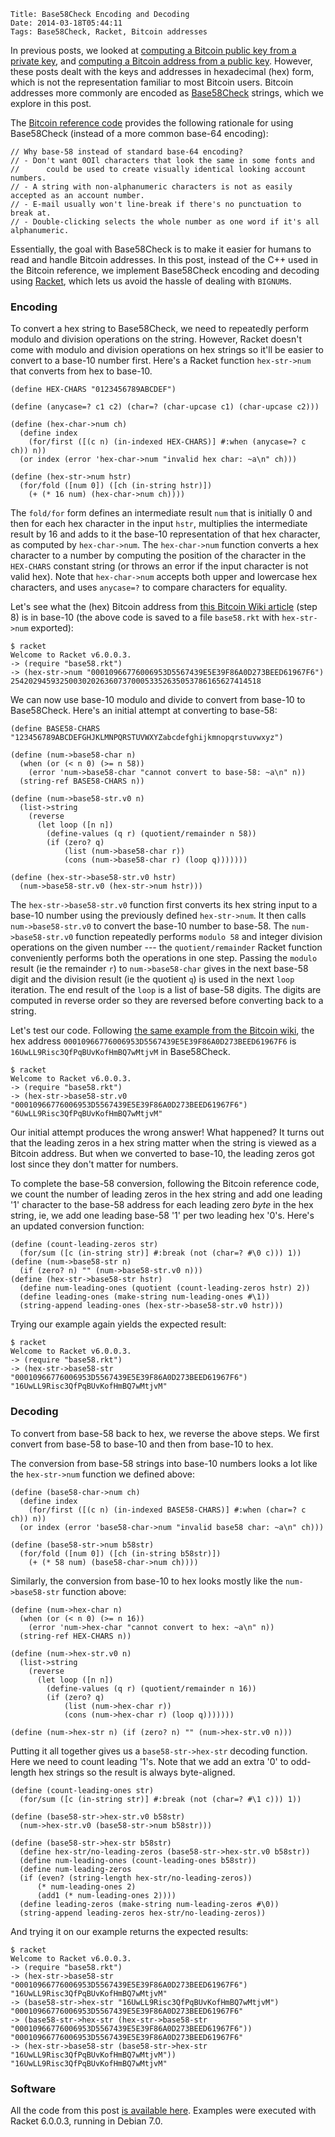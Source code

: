     Title: Base58Check Encoding and Decoding
    Date: 2014-03-18T05:44:11
    Tags: Base58Check, Racket, Bitcoin addresses

In previous posts, we looked at
[computing a Bitcoin public key from a private key][LiT:pubfrompriv],
and [computing a Bitcoin address from a public key][LiT:ffi]. However,
these posts dealt with the keys and addresses in hexadecimal (hex)
form, which is not the representation familiar to most Bitcoin
users. Bitcoin addresses more commonly are encoded as
[Base58Check][bwiki:b58] strings, which we explore in this post.

[LiT:pubfrompriv]: http://www.lostintransaction.com/blog/2014/03/14/deriving-a-bitcoin-public-key-from-a-private-key/ "Deriving a Bitcoin Public Key From a Private Key"
[LiT:ffi]: http://www.lostintransaction.com/blog/2014/03/15/adding-openssl-bindings-to-racket-via-its-ffi/ "Adding OpenSSL bindings to Racket via its FFI"
[bwiki:b58]: https://en.bitcoin.it/wiki/Base58Check_encoding "Base58Check encoding"

<!-- more -->

The [Bitcoin reference code][bitcoinsrc] provides the following
rationale for using Base58Check (instead of a more common base-64
encoding):

    // Why base-58 instead of standard base-64 encoding?
    // - Don't want 0OIl characters that look the same in some fonts and
    //      could be used to create visually identical looking account numbers.
    // - A string with non-alphanumeric characters is not as easily accepted as an account number.
    // - E-mail usually won't line-break if there's no punctuation to break at.
    // - Double-clicking selects the whole number as one word if it's all alphanumeric.

[bitcoinsrc]: https://github.com/bitcoin/bitcoin/blob/f76c122e2eac8ef66f69d142231bd33c88a24c50/src/base58.h#L7-L12 "src/base58.h"

Essentially, the goal with Base58Check is to make it easier for humans
to read and handle Bitcoin addresses. In this post, instead of the C++
used in the Bitcoin reference, we implement Base58Check encoding and
decoding using [Racket](http://racket-lang.org), which lets us avoid
the hassle of dealing with `BIGNUM`s.

### Encoding ###

To convert a hex string to Base58Check, we need to repeatedly perform
modulo and division operations on the string. However, Racket doesn't
come with modulo and division operations on hex strings so it'll be
easier to convert to a base-10 number first. Here's a Racket function
`hex-str->num` that converts from hex to base-10.

```racket
(define HEX-CHARS "0123456789ABCDEF")

(define (anycase=? c1 c2) (char=? (char-upcase c1) (char-upcase c2)))

(define (hex-char->num ch)
  (define index 
    (for/first ([(c n) (in-indexed HEX-CHARS)] #:when (anycase=? c ch)) n))
  (or index (error 'hex-char->num "invalid hex char: ~a\n" ch)))
	  
(define (hex-str->num hstr)
  (for/fold ([num 0]) ([ch (in-string hstr)]) 
    (+ (* 16 num) (hex-char->num ch))))
```

The `fold/for` form defines an intermediate result `num` that is
initially 0 and then for each hex character in the input `hstr`,
multiplies the intermediate result by 16 and adds to it the base-10
representation of that hex character, as computed by
`hex-char->num`. The `hex-char->num` function converts a hex character
to a number by computing the position of the character in the
`HEX-CHARS` constant string (or throws an error if the input character
is not valid hex). Note that `hex-char->num` accepts both upper and
lowercase hex characters, and uses `anycase=?` to compare characters
for equality.

Let's see what the (hex) Bitcoin address from
[this Bitcoin Wiki article][bwiki:addr] (step 8) is in base-10 (the
above code is saved to a file `base58.rkt` with `hex-str->num`
exported):

[bwiki:addr]: https://en.bitcoin.it/wiki/Technical_background_of_version_1_Bitcoin_addresses "Technical background of version 1 Bitcoin addresses"

    $ racket
    Welcome to Racket v6.0.0.3.
    -> (require "base58.rkt")
    -> (hex-str->num "00010966776006953D5567439E5E39F86A0D273BEED61967F6")
    25420294593250030202636073700053352635053786165627414518

We can now use base-10 modulo and divide to convert from base-10 to
Base58Check. Here's an initial attempt at converting to base-58:

```racket
(define BASE58-CHARS "123456789ABCDEFGHJKLMNPQRSTUVWXYZabcdefghijkmnopqrstuvwxyz")

(define (num->base58-char n)
  (when (or (< n 0) (>= n 58))
    (error 'num->base58-char "cannot convert to base-58: ~a\n" n))
  (string-ref BASE58-CHARS n))
  
(define (num->base58-str.v0 n)
  (list->string
    (reverse
      (let loop ([n n])
        (define-values (q r) (quotient/remainder n 58))
        (if (zero? q)
            (list (num->base58-char r))
            (cons (num->base58-char r) (loop q)))))))

(define (hex-str->base58-str.v0 hstr) 
  (num->base58-str.v0 (hex-str->num hstr)))
```

The `hex-str->base58-str.v0` function first converts its hex string
input to a base-10 number using the previously defined
`hex-str->num`. It then calls `num->base58-str.v0` to convert the
base-10 number to base-58. The `num->base58-str.v0` function
repeatedly performs `modulo 58` and integer division operations on the
given number --- the `quotient/remainder` Racket function conveniently
performs both the operations in one step. Passing the `modulo` result
(ie the remainder `r`) to `num->base58-char` gives in the next base-58
digit and the division result (ie the quotient `q`) is used in the
next `loop` iteration. The end result of the `loop` is a list of
base-58 digits. The digits are computed in reverse order so they are
reversed before converting back to a string.

Let's test our code. Following
[the same example from the Bitcoin wiki][bwiki:addr], the hex address
`00010966776006953D5567439E5E39F86A0D273BEED61967F6` is
`16UwLL9Risc3QfPqBUvKofHmBQ7wMtjvM` in Base58Check.

    $ racket
	Welcome to Racket v6.0.0.3.
	-> (require "base58.rkt")
	-> (hex-str->base58-str.v0 "00010966776006953D5567439E5E39F86A0D273BEED61967F6")
	"6UwLL9Risc3QfPqBUvKofHmBQ7wMtjvM"

Our initial attempt produces the wrong answer! What happened? It turns
out that the leading zeros in a hex string matter when the string is
viewed as a Bitcoin address. But when we converted to base-10, the
leading zeros got lost since they don't matter for numbers.

To complete the base-58 conversion, following the Bitcoin reference
code, we count the number of leading zeros in the hex string and add
one leading '1' character to the base-58 address for each leading zero
*byte* in the hex string, ie, we add one leading base-58 '1' per two
leading hex '0's. Here's an updated conversion function:

```racket
(define (count-leading-zeros str)
  (for/sum ([c (in-string str)] #:break (not (char=? #\0 c))) 1))
(define (num->base58-str n) 
  (if (zero? n) "" (num->base58-str.v0 n)))
(define (hex-str->base58-str hstr)
  (define num-leading-ones (quotient (count-leading-zeros hstr) 2))
  (define leading-ones (make-string num-leading-ones #\1))
  (string-append leading-ones (hex-str->base58-str.v0 hstr)))
```

Trying our example again yields the expected result:

    $ racket
	Welcome to Racket v6.0.0.3.
	-> (require "base58.rkt")
	-> (hex-str->base58-str "00010966776006953D5567439E5E39F86A0D273BEED61967F6")
	"16UwLL9Risc3QfPqBUvKofHmBQ7wMtjvM"

### Decoding ###

To convert from base-58 back to hex, we reverse the above steps. We
first convert from base-58 to base-10 and then from base-10 to hex.

The conversion from base-58 strings into base-10 numbers looks a lot
like the `hex-str->num` function we defined above:

```racket
(define (base58-char->num ch)
  (define index
    (for/first ([(c n) (in-indexed BASE58-CHARS)] #:when (char=? c ch)) n))
  (or index (error 'base58-char->num "invalid base58 char: ~a\n" ch)))

(define (base58-str->num b58str)
  (for/fold ([num 0]) ([ch (in-string b58str)])
    (+ (* 58 num) (base58-char->num ch))))
```

Similarly, the conversion from base-10 to hex looks mostly like the
`num->base58-str` function above:

```racket
(define (num->hex-char n)
  (when (or (< n 0) (>= n 16))
    (error 'num->hex-char "cannot convert to hex: ~a\n" n))
  (string-ref HEX-CHARS n))

(define (num->hex-str.v0 n)
  (list->string
    (reverse
      (let loop ([n n])
        (define-values (q r) (quotient/remainder n 16))
        (if (zero? q)
            (list (num->hex-char r))
            (cons (num->hex-char r) (loop q)))))))
			
(define (num->hex-str n) (if (zero? n) "" (num->hex-str.v0 n)))
```

Putting it all together gives us a `base58-str->hex-str` decoding
function. Here we need to count leading '1's. Note that we add an
extra '0' to odd-length hex strings so the result is always
byte-aligned.

```racket
(define (count-leading-ones str)
  (for/sum ([c (in-string str)] #:break (not (char=? #\1 c))) 1))
  
(define (base58-str->hex-str.v0 b58str)
  (num->hex-str.v0 (base58-str->num b58str)))

(define (base58-str->hex-str b58str)
  (define hex-str/no-leading-zeros (base58-str->hex-str.v0 b58str))
  (define num-leading-ones (count-leading-ones b58str))
  (define num-leading-zeros
  (if (even? (string-length hex-str/no-leading-zeros))
      (* num-leading-ones 2)
      (add1 (* num-leading-ones 2))))
  (define leading-zeros (make-string num-leading-zeros #\0))
  (string-append leading-zeros hex-str/no-leading-zeros))
```
And trying it on our example returns the expected results:

    $ racket
    Welcome to Racket v6.0.0.3.
    -> (require "base58.rkt")
    -> (hex-str->base58-str "00010966776006953D5567439E5E39F86A0D273BEED61967F6")
    "16UwLL9Risc3QfPqBUvKofHmBQ7wMtjvM"
    -> (base58-str->hex-str "16UwLL9Risc3QfPqBUvKofHmBQ7wMtjvM")
    "00010966776006953D5567439E5E39F86A0D273BEED61967F6"
    -> (base58-str->hex-str (hex-str->base58-str "00010966776006953D5567439E5E39F86A0D273BEED61967F6"))
    "00010966776006953D5567439E5E39F86A0D273BEED61967F6"
    -> (hex-str->base58-str (base58-str->hex-str "16UwLL9Risc3QfPqBUvKofHmBQ7wMtjvM"))
    "16UwLL9Risc3QfPqBUvKofHmBQ7wMtjvM"
   
### Software

All the code from this post
[is available here](http://www.lostintransaction.com/code/base58.rkt).
Examples were executed with Racket 6.0.0.3, running in Debian 7.0.

<!--todo: explain decode code-->
